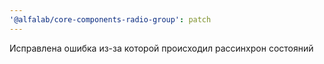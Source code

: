 ```yaml
---
'@alfalab/core-components-radio-group': patch
---
```


Исправлена ошибка из-за которой происходил рассинхрон состояний

